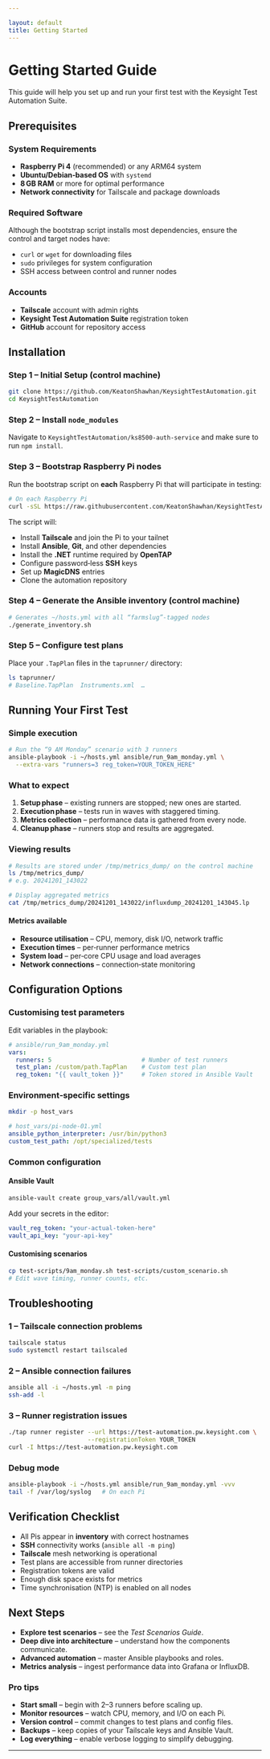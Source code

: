 ```yaml
---

layout: default
title: Getting Started
---
```


# Getting Started Guide

This guide will help you set up and run your first test with the Keysight Test Automation Suite.

## Prerequisites

### System Requirements

* **Raspberry Pi 4** (recommended) or any ARM64 system
* **Ubuntu/Debian‑based OS** with `systemd`
* **8 GB RAM** or more for optimal performance
* **Network connectivity** for Tailscale and package downloads

### Required Software

Although the bootstrap script installs most dependencies, ensure the control and target nodes have:

* `curl` or `wget` for downloading files
* `sudo` privileges for system configuration
* SSH access between control and runner nodes

### Accounts

* **Tailscale** account with admin rights
* **Keysight Test Automation Suite** registration token
* **GitHub** account for repository access

## Installation

### Step 1 – Initial Setup (control machine)

```bash
git clone https://github.com/KeatonShawhan/KeysightTestAutomation.git
cd KeysightTestAutomation
```

### Step 2 – Install ```node_modules```
Navigate to ```KeysightTestAutomation/ks8500-auth-service``` and make sure to run ```npm install```.

### Step 3 – Bootstrap Raspberry Pi nodes

Run the bootstrap script on **each** Raspberry Pi that will participate in testing:

```bash
# On each Raspberry Pi
curl -sSL https://raw.githubusercontent.com/KeatonShawhan/KeysightTestAutomation/main/test-scripts/ansible_bootstrap.sh | bash
```

The script will:

* Install **Tailscale** and join the Pi to your tailnet
* Install **Ansible**, **Git**, and other dependencies
* Install the **.NET** runtime required by **OpenTAP**
* Configure password‑less **SSH** keys
* Set up **MagicDNS** entries
* Clone the automation repository

### Step 4 – Generate the Ansible inventory (control machine)

```bash
# Generates ~/hosts.yml with all “farmslug”-tagged nodes
./generate_inventory.sh
```

### Step 5 – Configure test plans

Place your `.TapPlan` files in the `taprunner/` directory:

```bash
ls taprunner/
# Baseline.TapPlan  Instruments.xml  …
```

## Running Your First Test

### Simple execution

```bash
# Run the “9 AM Monday” scenario with 3 runners
ansible-playbook -i ~/hosts.yml ansible/run_9am_monday.yml \
  --extra-vars "runners=3 reg_token=YOUR_TOKEN_HERE"
```

### What to expect

1. **Setup phase** – existing runners are stopped; new ones are started.
2. **Execution phase** – tests run in waves with staggered timing.
3. **Metrics collection** – performance data is gathered from every node.
4. **Cleanup phase** – runners stop and results are aggregated.

### Viewing results

```bash
# Results are stored under /tmp/metrics_dump/ on the control machine
ls /tmp/metrics_dump/
# e.g. 20241201_143022

# Display aggregated metrics
cat /tmp/metrics_dump/20241201_143022/influxdump_20241201_143045.lp
```

#### Metrics available

* **Resource utilisation** – CPU, memory, disk I/O, network traffic
* **Execution times** – per‑runner performance metrics
* **System load** – per‑core CPU usage and load averages
* **Network connections** – connection‑state monitoring

## Configuration Options

### Customising test parameters

Edit variables in the playbook:

```yaml
# ansible/run_9am_monday.yml
vars:
  runners: 5                         # Number of test runners
  test_plan: /custom/path.TapPlan    # Custom test plan
  reg_token: "{{ vault_token }}"     # Token stored in Ansible Vault
```

### Environment‑specific settings

```bash
mkdir -p host_vars
```

```yaml
# host_vars/pi-node-01.yml
ansible_python_interpreter: /usr/bin/python3
custom_test_path: /opt/specialized/tests
```

### Common configuration

#### Ansible Vault

```bash
ansible-vault create group_vars/all/vault.yml
```

Add your secrets in the editor:

```yaml
vault_reg_token: "your-actual-token-here"
vault_api_key: "your-api-key"
```

#### Customising scenarios

```bash
cp test-scripts/9am_monday.sh test-scripts/custom_scenario.sh
# Edit wave timing, runner counts, etc.
```

## Troubleshooting

### 1 – Tailscale connection problems

```bash
tailscale status
sudo systemctl restart tailscaled
```

### 2 – Ansible connection failures

```bash
ansible all -i ~/hosts.yml -m ping
ssh-add -l
```

### 3 – Runner registration issues

```bash
./tap runner register --url https://test-automation.pw.keysight.com \
                      --registrationToken YOUR_TOKEN
curl -I https://test-automation.pw.keysight.com
```

### Debug mode

```bash
ansible-playbook -i ~/hosts.yml ansible/run_9am_monday.yml -vvv
tail -f /var/log/syslog   # On each Pi
```

## Verification Checklist

* All Pis appear in **inventory** with correct hostnames
* **SSH** connectivity works (`ansible all -m ping`)
* **Tailscale** mesh networking is operational
* Test plans are accessible from runner directories
* Registration tokens are valid
* Enough disk space exists for metrics
* Time synchronisation (NTP) is enabled on all nodes

## Next Steps

* **Explore test scenarios** – see the *Test Scenarios Guide*.
* **Deep dive into architecture** – understand how the components communicate.
* **Advanced automation** – master Ansible playbooks and roles.
* **Metrics analysis** – ingest performance data into Grafana or InfluxDB.

### Pro tips

* **Start small** – begin with 2–3 runners before scaling up.
* **Monitor resources** – watch CPU, memory, and I/O on each Pi.
* **Version control** – commit changes to test plans and config files.
* **Backups** – keep copies of your Tailscale keys and Ansible Vault.
* **Log everything** – enable verbose logging to simplify debugging.

---
